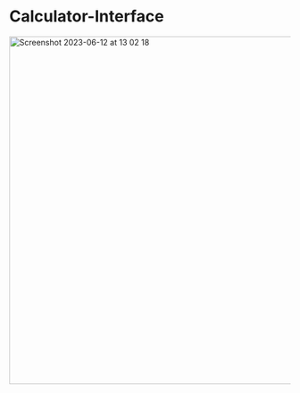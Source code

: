 # Calculator-Interface
<img width="623" alt="Screenshot 2023-06-12 at 13 02 18" src="https://github.com/IMTheBale/Calculator-Interface/assets/103919889/cdd29761-7432-431a-84be-75bf02098d98">

